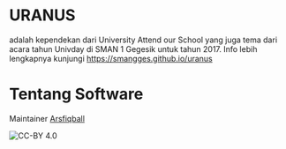 # URANUS
adalah kependekan dari University Attend our School
yang juga tema dari acara tahun Univday di SMAN 1 Gegesik
untuk tahun 2017. Info lebih lengkapnya kunjungi https://smangges.github.io/uranus

# Tentang Software
Maintainer [Arsfiqball](https://github.com/Arsfiqball)

![CC-BY 4.0](https://i.creativecommons.org/l/by/3.0/88x31.png)
